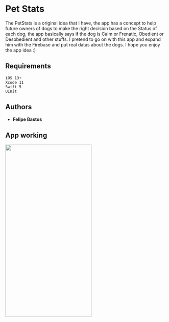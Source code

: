 # Pet Stats

The PetStats is a original idea that I have, the app has a concept to help future owners of dogs to make the right decision based on the Status of each dog, the app basically says if the dog is Calm or Frenatic, Obedient or Desobedient and other stuffs. I pretend to go on with this app and expand him with the Firebase and put real datas about the dogs. I hope you enjoy the app idea :)

## Requirements

```
iOS 13+
Xcode 11
Swift 5
UIKit
```

## Authors

* **Felipe Bastos** 

## App working
<img align="center" width="270" height="540" src="https://github.com/FelipeABastos/PetStats/blob/master/PetStats.gif"> 
